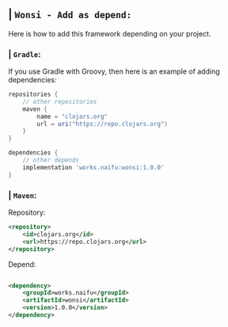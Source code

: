 ## | `Wonsi - Add as depend:`
Here is how to add this framework depending on your project.
### | `Gradle`:
If you use Gradle with Groovy, then here is an example of adding dependencies:
```groovy
repositories {
    // other repositories
    maven {
        name = "clojars.org"
        url = uri("https://repo.clojars.org")
    }
}

dependencies {
    // other depends
    implementation 'works.naifu:wonsi:1.0.0'
}
```

### | `Maven`:

Repository:

```xml
<repository>
    <id>clojars.org</id>
    <url>https://repo.clojars.org</url>
</repository>
```

Depend:

```xml

<dependency>
    <groupId>works.naifu</groupId>
    <artifactId>wonsi</artifactId>
    <version>1.0.0</version>
</dependency>
```